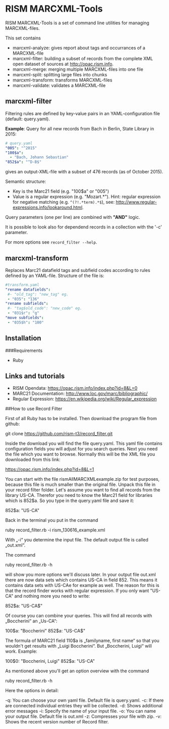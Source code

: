 # RISM MARCXML-Tools

RISM MARCXML-Tools is a set of command line utilities for managing MARCXML-files. 

This set contains

* marcxml-analyze: gives report about tags and occurrances of a MARCXML-file
* marcxml-filter: building a subset of records from the complete XML open dataset of sources at http://opac.rism.info. 
* marcxml-merge: merging multiple MARCXML-files into one file
* marcxml-split: splitting large files into chunks
* marcxml-transform: transforms MARCXML-files
* marcxml-validate: validates a MARCXML-file

## marcxml-filter
Filtering rules are defined by key-value pairs in an YAML-configuration file (default: query.yaml). 

__Example__: Query for all new records from Bach in Berlin, State Library in 2015:

```yaml
# query.yaml
"005": "^2015"
"100$a":
  - "Bach, Johann Sebastian"
"852$a": "^D-B$"

```
gives an output-XML-file with a subset of 476 records (as of October 2015). 

Semantic structure:
* Key is the Marc21 field (e.g. "100$a" or "005")
* Value is a regular expression (e.g. "Mozart.\*"). Hint: regular expression for negative matching (e.g. `^(?!.*term).*$`), see: http://www.regular-expressions.info/lookaround.html. 

Query parameters (one per line) are combined with __"AND"__ logic.

It is possible to look also for dependend records in a collection with the '-c' parameter.

For more options see `record_filter --help`.

## marcxml-transform
Replaces Marc21 datafield tags and subfield codes according to rules defined by an YAML-file. Structure of the file is:

```yaml
#transform.yaml
"rename datafields":
 #- "old_tag": "new_tag" eg.
 - "035": "136"
"rename subfields":
 #- "tag$old_code": "new_code" eg.
 - "031$r": "g"
"move subfields":
 - "035$h": "100"
```

## Installation

###Requirements

* Ruby

## Links and tutorials
* RISM Opendata: https://opac.rism.info/index.php?id=8&L=0
* MARC21 Documentation: http://www.loc.gov/marc/bibliographic/  
* Regular Expression: https://en.wikipedia.org/wiki/Regular_expression


##How to use Record Filter

First of all Ruby has to be installed. Then download the program file from github:

git clone https://github.com/rism-t3/record_filter.git

Inside the download you will find the file query.yaml. This yaml file contains configuration fields you will adjust for you search queries. Next you need the file which you want to browse. Normally this will be the XML file you downloaded from this link:

https://opac.rism.info/index.php?id=8&L=1

You can start with the file rismAllMARCXMLexample.zip for test purposes, because this file is much smaller than the original file. Unpack this file in your record filter folder. Let's assume you want to find all records from the library US-CA. Therefor you need to know the Marc21 field for libraries which is 852$a. So you type in the query.yaml file and save it:

852$a: "US-CA"

Back in the terminal you put in the command 

ruby record_filter.rb -i rism_130616_example.xml

With „-i“ you determine the input file. The default output file is called „out.xml“.  

The command

ruby record_filter.rb -h

will show you more options we'll discuss later. In your output file out.xml there are now data sets which contains US-CA in field 852. This means it contains data sets with US-CAe for example as well. The reason for this is that the record finder works with regular expression. If you only want "US-CA" and nothing more you need to write:

852$a: "US-CA$"

Of course you can combine your queries. This will find all records with „Boccherini“ an „Us-CA“:

100$a: "Boccherini"
852$a: "US-CA$"

The formula of MARC21 field 110$a is „familyname, first name“ so that you wouldn't get results with „Luigi Boccherini“. But „Boccherini, Luigi“ will work. Example:

100$0: "Boccherini, Luigi"
852$a: "US-CA"

As mentioned above you'll get an option overview with the command

ruby record_filter.rb -h

Here the options in detail:

-q: You can choose your own yaml file. Default file is query.yaml.
-c: If there are connected individual entries they will be collected.
-d: Shows additional error messages
-i: Specify the name of your input file.
-o: You can name your output file. Default file is out.xml
-z: Compresses your file with zip.
-v: Shows the recent version number of Record filter.


